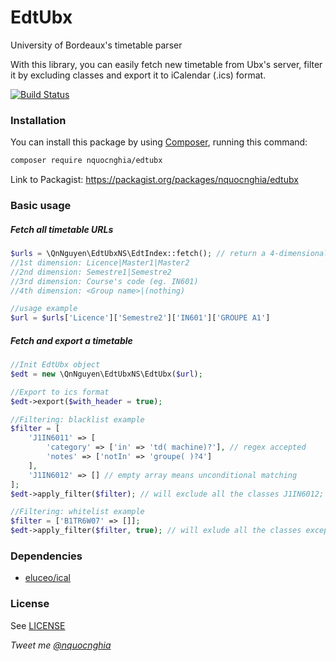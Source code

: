# EdtUbx
University of Bordeaux's timetable parser

With this library, you can easily fetch new timetable from Ubx's server, filter it by excluding classes and export it to iCalendar (.ics) format.

[![Build Status](https://travis-ci.org/nquocnghia/BdxCalendar.svg?branch=master)](https://travis-ci.org/nquocnghia/BdxCalendar)

### Installation

You can install this package by using [Composer](http://getcomposer.org), running this command:

```sh
composer require nquocnghia/edtubx
```

Link to Packagist: https://packagist.org/packages/nquocnghia/edtubx

### Basic usage

##### Fetch all timetable URLs

```php
$urls = \QnNguyen\EdtUbxNS\EdtIndex::fetch(); // return a 4-dimensional array
//1st dimension: Licence|Master1|Master2
//2nd dimension: Semestre1|Semestre2
//3rd dimension: Course's code (eg. IN601)
//4th dimension: <Group name>|(nothing)

//usage example
$url = $urls['Licence']['Semestre2']['IN601']['GROUPE A1']
```

##### Fetch and export a timetable

```php
//Init EdtUbx object
$edt = new \QnNguyen\EdtUbxNS\EdtUbx($url);

//Export to ics format
$edt->export($with_header = true);

//Filtering: blacklist example
$filter = [
    'J1IN6011' => [
        'category' => ['in' => 'td( machine)?'], // regex accepted
        'notes' => ['notIn' => 'groupe( )?4']
    ],
    'J1IN6012' => [] // empty array means unconditional matching
];
$edt->apply_filter($filter); // will exclude all the classes J1IN6012; and J1IN6011 of category 'TD' that is not for 'Groupe 4'

//Filtering: whitelist example
$filter = ['B1TR6W07' => []];
$edt->apply_filter($filter, true); // will exlude all the classes except ones that have code 'B1TR6W07'
```

### Dependencies
- [eluceo/ical](https://github.com/markuspoerschke/iCal)

### License
See [LICENSE](LICENSE)

_Tweet me [@nquocnghia](https://twitter.com/nquocnghia "nquocnghia on twitter")_
